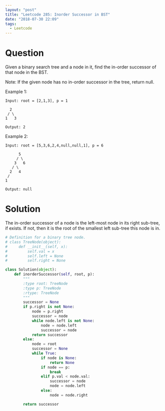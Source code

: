 ```yaml
---
layout: "post"
title: "Leetcode 285: Inorder Successor in BST"
date: "2018-07-30 22:09"
tags:
  - Leetcode
---
```


# Question
Given a binary search tree and a node in it, find the in-order successor of that node in the BST.

Note: If the given node has no in-order successor in the tree, return null.

Example 1:

```
Input: root = [2,1,3], p = 1

  2
 / \
1   3

Output: 2
```

Example 2:

```
Input: root = [5,3,6,2,4,null,null,1], p = 6

      5
     / \
    3   6
   / \
  2   4
 /   
1

Output: null
```

# Solution
The in-order successor of a node is the left-most node in its right sub-tree, if exists. If not, then it is the root of the smallest left sub-tree this node is in.

```python
# Definition for a binary tree node.
# class TreeNode(object):
#     def __init__(self, x):
#         self.val = x
#         self.left = None
#         self.right = None

class Solution(object):
    def inorderSuccessor(self, root, p):
        """
        :type root: TreeNode
        :type p: TreeNode
        :rtype: TreeNode
        """
        successor = None
        if p.right is not None:
            node = p.right
            successor = node
            while node.left is not None:
                node = node.left
                successor = node
            return successor
        else:
            node = root
            successor = None
            while True:
                if node is None:
                    return None
                if node == p:
                    break
                elif p.val < node.val:
                    successor = node
                    node = node.left
                else:
                    node = node.right

        return successor
```
